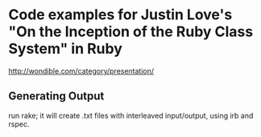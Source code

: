 # Code examples for Justin Love's "On the Inception of the Ruby Class System" in Ruby

http://wondible.com/category/presentation/

## Generating Output

run rake; it will create .txt files with interleaved input/output, using irb and rspec. 
